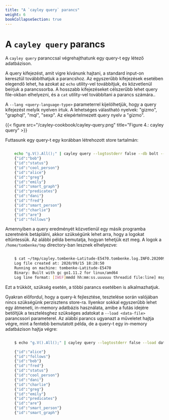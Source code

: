 ```yaml
---
title: "A `cayley query` parancs"
weight: 6
bookCollapseSection: true
---
```


# A `cayley query` parancs


A `cayley query` paranccsal végrehajthatunk egy query-t egy létező adatbázison.


A query kifejezést, amit vigre kívánunk hajtani, a standard input-on keresztül továbbíthatjuk a parancshoz. Az egyszerűbb kifejezések esetében elegendő lehet, ha azokat az `echo` utility-vel továbbítjuk, és közvetlenül beírjuk a parancssorba. A hosszabb kifejezéseket célszerűbb lehet query file-okban elhelyezni, és a `cat` utility-vel továbbítani a parancs számára..

A `--lang <query-language-type>` parameterrel kijelölhetjük, hogy a query kifejezést melyik nyelven írtuk. A lehetséges válastható nyelvek: "gizmo", "graphql", "mql", "sexp". Az elepértelmezett query nyelv a "gizmo".

{{< figure src="/cayley-cookbook/cayley-query.png" title="Figure 4.: cayley query" >}}

Futtasunk egy query-t egy korábban létrehozott store tartalmán:
```bash

    echo "g.V().All();" | cayley query --logtostderr false --db bolt --dbpath /home/tombenke/tmp/cayley --logs ~/tmp
    {"id":"bob"}
    {"id":"status"}
    {"id":"cool_person"}
    {"id":"alice"}
    {"id":"greg"}
    {"id":"emily"}
    {"id":"smart_graph"}
    {"id":"predicates"}
    {"id":"dani"}
    {"id":"fred"}
    {"id":"smart_person"}
    {"id":"charlie"}
    {"id":"are"}
    {"id":"follows"}

```

Amennyiben a query eredményét közvetlenül egy másik programba szeretnénk betáplálni, akkor szükségünk lehet arra, hogy a logokat eltüntessük.
Az alábbi példa bemutatja, hogyan tehetjük ezt meg.
A logok a `/home/tombenke/tmp` directory-ban lesznek elhelyezve:

```bash

    $ cat ~/tmp/cayley.tombenke-Latitude-E5470.tombenke.log.INFO.20200915-182850.27351 
    Log file created at: 2020/09/15 18:28:50
    Running on machine: tombenke-Latitude-E5470
    Binary: Built with gc go1.11.2 for linux/amd64
    Log line format: [IWEF]mmdd hh:mm:ss.uuuuuu threadid file:line] msg

```

Ezt a trükköt, szükség esetén, a többi parancs esetében is alkalmazhatjuk.

Gyakran előfordul, hogy a query-k fejlesztése, tesztelése során valójában nincs szükségünk perzisztens store-ra. Ilyenkor sokkal egyszerűbb lehet egy átmeneti, in-memory adatbázis használata, amibe a futás idejére betöltjük a tesztelésghez szükséges adatokat a `--load <data-file>` parancssori parameterel.
Az alábbi parancs ugyanazt a műveletet hajtja végre, mint a fentebb bemutatott példa, de a query-t egy in-memory adatbázison hajtja végre:

```bash

    $ echo "g.V().All();" | cayley query --logtostderr false --load data/testdata.nq --logs ~/tmp

    {"id":"alice"}
    {"id":"follows"}
    {"id":"bob"}
    {"id":"fred"}
    {"id":"status"}
    {"id":"cool_person"}
    {"id":"dani"}
    {"id":"charlie"}
    {"id":"greg"}
    {"id":"emily"}
    {"id":"predicates"}
    {"id":"are"}
    {"id":"smart_person"}
    {"id":"smart_graph"}

```


